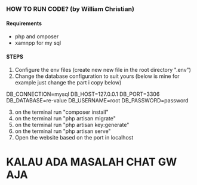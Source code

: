 ### HOW TO RUN CODE? (by William Christian)

#### Requirements

-   php and omposer
-   xamnpp for my sql

#### STEPS

1. Configure the env files (create new new file in the root directory ".env")
2. Change the database configuration to suit yours (below is mine for example just change the part i copy below)

DB_CONNECTION=mysql
DB_HOST=127.0.0.1
DB_PORT=3306
DB_DATABASE=re-value
DB_USERNAME=root
DB_PASSWORD=password

3. on the terminal run "composer install"
4. on the terminal run "php artisan migrate"
5. on the terminal run "php artisan key:generate"
6. on the terminal run "php artisan serve"
7. Open the website based on the port in localhost

# KALAU ADA MASALAH CHAT GW AJA
